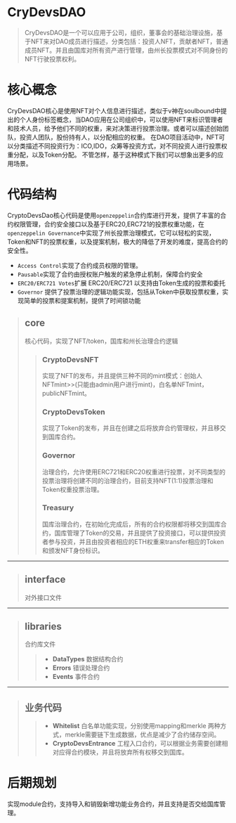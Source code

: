 # CryDevsDAO
> CryDevsDAO是一个可以应用于公司，组织，董事会的基础治理设施，基于NFT来对DAO成员进行描述，分类包括：投资人NFT，贡献者NFT，普通成员NFT。并且由国库对所有资产进行管理，由州长投票模式对不同身份的NFT行驶投票权利。

# 核心概念
CryDevsDAO核心是使用NFT对个人信息进行描述，类似于v神在soulbound中提出的个人身份标签概念，当DAO应用在公司组织中，可以使用NFT来标识管理者和技术人员，给予他们不同的权重，来对决策进行投票治理。或者可以描述创始团队，投资人团队，股份持有人，以分配相应的权重。
在DAO项目活动中，NFT可以分类描述不同投资行为：ICO,IDO，众筹等投资方式，对不同投资人进行投票权重分配，以及Token分配。
不管怎样，基于这种模式下我们可以想象出更多的应用场景。

# 代码结构
CryptoDevsDao核心代码是使用`openzeppelin`合约库进行开发，提供了丰富的合约权限管理，合约安全接口以及基于ERC20,ERC721的投票权重功能，在`openzeppelin Governance`中实现了州长投票治理模式，它可以轻松的实现，Token和NFT的投票权重，以及提案机制，极大的降低了开发的难度，提高合约的安全性。
* `Access Control`实现了合约成员权限的管理。
* `Pausable`实现了合约由授权账户触发的紧急停止机制，保障合约安全
* `ERC20/ERC721 Votes`扩展 ERC20/ERC721 以支持由Token生成的投票和委托
* `Governor` 提供了投票治理的逻辑功能实现，包括从Token中获取投票权重，实现简单的投票和提案机制，提供了时间锁功能

> ## core
>核心代码，实现了NFT/token，国库和州长治理合约逻辑
>> ### CryptoDevsNFT
>>实现了NFT的发布，并且提供三种不同的mint模式：创始人NFTmint>>(只能由admin用户进行mint)，白名单NFTmint，publicNFTmint。
>> ### CryptoDevsToken
>> 实现了Token的发布，并且在创建之后将放弃合约管理权，并且移交到国库合约。
>> ### Governor
>> 治理合约，允许使用ERC721和ERC20权重进行投票，对不同类型的投票治理将创建不同的治理合约，目前支持NFT(1:1)投票治理和Token权重投票治理。
>> ### Treasury 
>> 国库治理合约，在初始化完成后，所有的合约权限都将移交到国库合约，国库管理了Token的交易，并且提供了投资接口，可以提供投资者参与投资，并且由投资者相应的ETH权重来transfer相应的Token和颁发NFT身份标识。
---

> ## interface
>对外接口文件
---

> ## libraries
> 合约库文件
>> * **DataTypes** 数据结构合约
>> * **Errors** 错误处理合约
>> * **Events** 事件合约
---

> ## 业务代码
>> * **Whitelist** 白名单功能实现，分别使用mapping和merkle 两种方式，merkle需要链下生成数据，优点是减少了合约储存空间。
>> * **CryptoDevsEntrance** 工程入口合约，可以根据业务需要创建相对应得合约模块，并且将放弃所有权移交到国库。

# 后期规划 
实现module合约，支持导入和销毁新增功能业务合约，并且支持是否交给国库管理。

